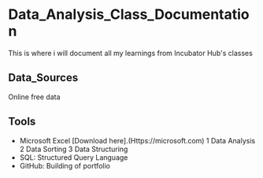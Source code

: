 # Data_Analysis_Class_Documentation
This is where i will document all my learnings from Incubator Hub's classes
## Data_Sources
Online free data
## Tools
- Microsoft Excel [Download here].(Https://microsoft.com)
  1 Data Analysis
  2 Data Sorting
  3 Data Structuring
- SQL: Structured Query Language
- GitHub: Building of portfolio

